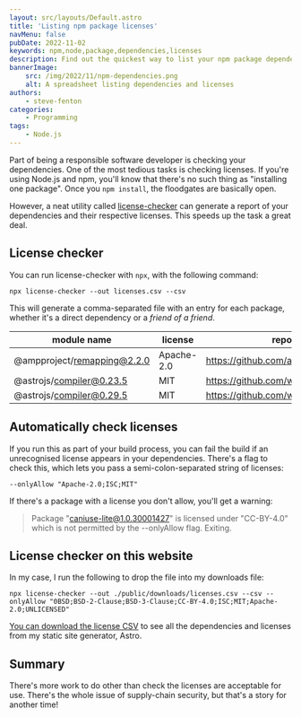 ```yaml
---
layout: src/layouts/Default.astro
title: 'Listing npm package licenses'
navMenu: false
pubDate: 2022-11-02
keywords: npm,node,package,dependencies,licenses
description: Find out the quickest way to list your npm package dependencies and licenses.
bannerImage:
    src: /img/2022/11/npm-dependencies.png
    alt: A spreadsheet listing dependencies and licenses
authors:
    - steve-fenton
categories:
    - Programming
tags:
    - Node.js
---
```


Part of being a responsible software developer is checking your dependencies. One of the most tedious tasks is checking licenses. If you're using Node.js and npm, you'll know that there's no such thing as "installing one package". Once you `npm install`, the floodgates are basically open.

However, a neat utility called [license-checker](https://github.com/davglass/license-checker/) can generate a report of your dependencies and their respective licenses. This speeds up the task a great deal.

## License checker

You can run license-checker with `npx`, with the following command:

```
npx license-checker --out licenses.csv --csv
```

This will generate a comma-separated file with an entry for each package, whether it's a direct dependency or a *friend of a friend*.

| module name                 | license    | repository                              |
|-----------------------------|------------|-----------------------------------------|
| @ampproject/remapping@2.2.0 | Apache-2.0 | https://github.com/ampproject/remapping |
| @astrojs/compiler@0.23.5    | MIT        | https://github.com/withastro/compiler   |
| @astrojs/compiler@0.29.5    | MIT        | https://github.com/withastro/compiler   |

## Automatically check licenses

If you run this as part of your build process, you can fail the build if an unrecognised license appears in your dependencies. There's a flag to check this, which lets you pass a semi-colon-separated string of licenses:

```
--onlyAllow "Apache-2.0;ISC;MIT" 
```

If there's a package with a license you don't allow, you'll get a warning:

> Package "caniuse-lite@1.0.30001427" is licensed under "CC-BY-4.0" which is not permitted by the --onlyAllow flag. Exiting.

## License checker on this website

In my case, I run the following to drop the file into my downloads file:

```
npx license-checker --out ./public/downloads/licenses.csv --csv --onlyAllow "0BSD;BSD-2-Clause;BSD-3-Clause;CC-BY-4.0;ISC;MIT;Apache-2.0;UNLICENSED"
```

[You can download the license CSV](/downloads/licenses.csv) to see all the dependencies and licenses from my static site generator, Astro.

## Summary

There's more work to do other than check the licenses are acceptable for use. There's the whole issue of supply-chain security, but that's a story for another time!